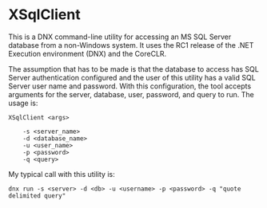 # XSqlClient
This is a DNX command-line utility for accessing an MS SQL Server database from a non-Windows system.  It uses the RC1 release of the .NET Execution environment (DNX) and the CoreCLR.

The assumption that has to be made is that the database to access has SQL Server authentication configured and the user of this utility has a valid SQL Server user name and password.  With this configuration, the tool accepts arguments for the server, database, user, password, and query to run.  The usage is:

```
XSqlClient <args>

    -s <server_name>
    -d <database_name>
    -u <user_name>
    -p <password>
    -q <query>
```

My typical call with this utility is:

`dnx run -s <server> -d <db> -u <username> -p <password> -q "quote delimited query"`